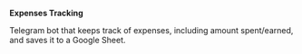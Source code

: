 **Expenses Tracking**

Telegram bot that keeps track of expenses, including amount spent/earned, and saves it to a Google Sheet.
